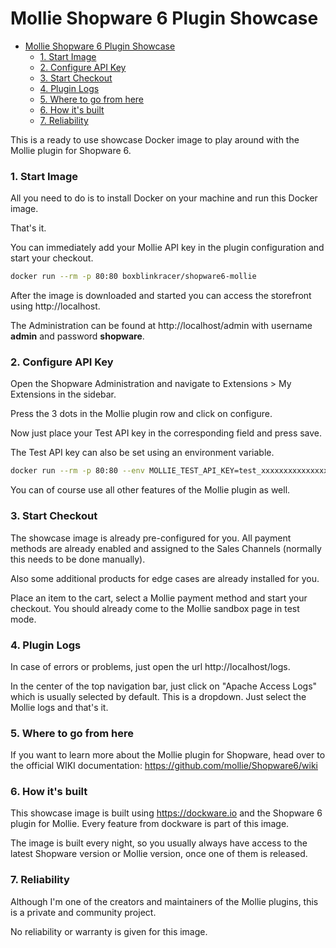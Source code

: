 # Mollie Shopware 6 Plugin Showcase

<!-- TOC -->
* [Mollie Shopware 6 Plugin Showcase](#mollie-shopware-6-plugin-showcase)
    * [1. Start Image](#1-start-image)
    * [2. Configure API Key](#2-configure-api-key)
    * [3. Start Checkout](#3-start-checkout)
    * [4. Plugin Logs](#4-plugin-logs)
    * [5. Where to go from here](#5-where-to-go-from-here)
    * [6. How it's built](#6-how-its-built)
    * [7. Reliability](#7-reliability)
<!-- TOC -->

This is a ready to use showcase Docker image to play around with the Mollie plugin for Shopware 6.

### 1. Start Image

All you need to do is to install Docker on your machine and run this Docker image.

That's it.

You can immediately add your Mollie API key in the plugin configuration and start your checkout.

```bash 
docker run --rm -p 80:80 boxblinkracer/shopware6-mollie
```

After the image is downloaded and started you can access the storefront using http://localhost.

The Administration can be found at http://localhost/admin with username **admin** and password **shopware**.

### 2. Configure API Key

Open the Shopware Administration and navigate to Extensions > My Extensions in the sidebar.

Press the 3 dots in the Mollie plugin row and click on configure.

Now just place your Test API key in the corresponding field and press save.

The Test API key can also be set using an environment variable.

```bash 
docker run --rm -p 80:80 --env MOLLIE_TEST_API_KEY=test_xxxxxxxxxxxxxxxxxxxxxxxxxxxxxxx boxblinkracer/shopware6-mollie
```

You can of course use all other features of the Mollie plugin as well.

### 3. Start Checkout

The showcase image is already pre-configured for you.
All payment methods are already enabled and assigned to the Sales Channels (normally this needs to be done manually).

Also some additional products for edge cases are already installed for you.

Place an item to the cart, select a Mollie payment method and start your checkout.
You should already come to the Mollie sandbox page in test mode.

### 4. Plugin Logs

In case of errors or problems, just open the url http://localhost/logs.

In the center of the top navigation bar, just click on "Apache Access Logs" which is usually selected by default.
This is a dropdown. Just select the Mollie logs and that's it.

### 5. Where to go from here

If you want to learn more about the Mollie plugin for Shopware, head over
to the official WIKI documentation: https://github.com/mollie/Shopware6/wiki

### 6. How it's built

This showcase image is built using https://dockware.io and the Shopware 6 plugin for Mollie.
Every feature from dockware is part of this image.

The image is built every night, so you usually always have access to the latest Shopware version
or Mollie version, once one of them is released.

### 7. Reliability

Although I'm one of the creators and maintainers of the Mollie plugins,
this is a private and community project.

No reliability or warranty is given for this image.
